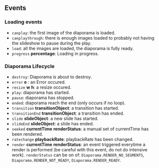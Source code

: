 

## Events

### Loading events

  - `canplay`: the first image of the diaporama is loaded.
  - `canplaythrough`: there is enough images loaded to probably not having the slideshow to pause during the play.
  - `load`: all the images are loaded, the diaporama is fully ready.
  - `progress` **percentage**: Loading in progress.

### Diaporama Lifecycle
  - `destroy`: Diaporama is about to destroy.
  - `error` **e** : an Error occured.
  - `resize` **w** **h**: a resize occured.
  - `play`: diaporama has started.
  - `pause`: diaporama has stopped.
  - `ended`: diaporama reach the end (only occurs if no loop).
  - `transition` **transitionObject**: a transition has started.
  - `transitionEnd` **transitionObject**: a transition has ended.
  - `slide` **slideObject**: a new slide has started.
  - `slideEnd` **slideObject**: a slide has ended.
  - `seeked` **currentTime** **renderStatus**: a manual set of currentTime has been rendered.
  - `ratechange` **playbackRate**: playbackRate has been changed.
  - `render` **currentTime** **renderStatus**: an event triggered everytime a render is performed (be careful with this event, do not do intensive work). `renderStatus` can be on of: `Diaporama.RENDER_NO_SEGMENTS`, `Diaporama.RENDER_NOT_READY`, `Diaporama.RENDER_READY`.
